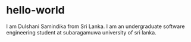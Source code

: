 # hello-world
I am Dulshani Samindika from Sri Lanka. I am an undergraduate software engineering student at subaragamuwa university of sri lanka. 
